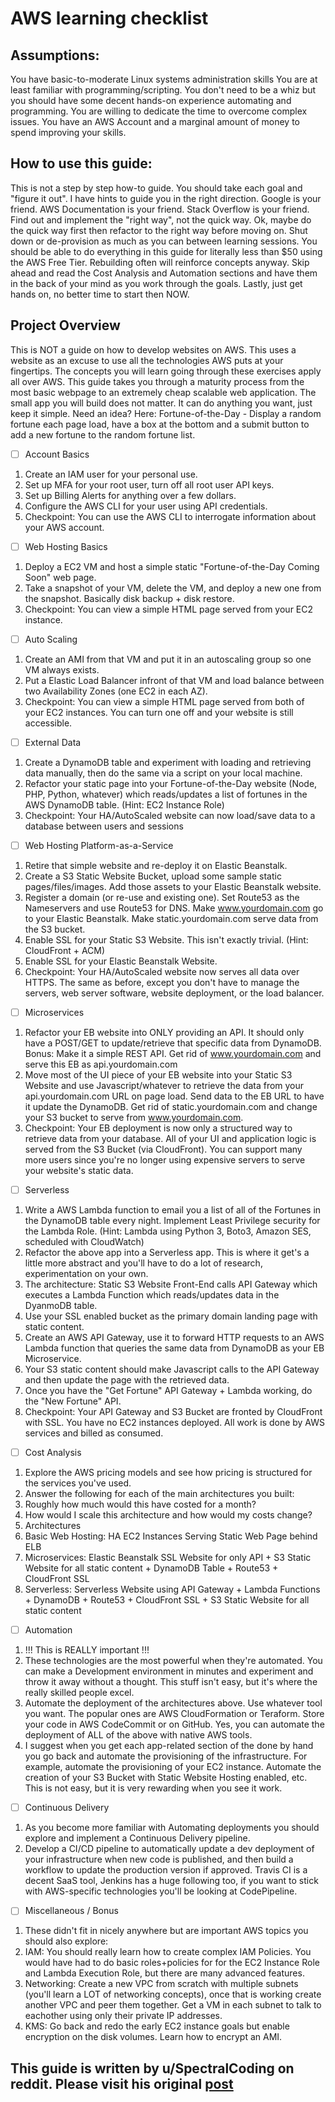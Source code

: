 # AWS learning checklist

## Assumptions:
You have basic-to-moderate Linux systems administration skills
You are at least familiar with programming/scripting. You don't need to be a whiz but you should have some decent hands-on experience automating and programming.
You are willing to dedicate the time to overcome complex issues.
You have an AWS Account and a marginal amount of money to spend improving your skills.

## How to use this guide:
This is not a step by step how-to guide.
You should take each goal and "figure it out". I have hints to guide you in the right direction.
Google is your friend. AWS Documentation is your friend. Stack Overflow is your friend.
Find out and implement the "right way", not the quick way. Ok, maybe do the quick way first then refactor to the right way before moving on.
Shut down or de-provision as much as you can between learning sessions. You should be able to do everything in this guide for literally less than $50 using the AWS Free Tier. Rebuilding often will reinforce concepts anyway.
Skip ahead and read the Cost Analysis and Automation sections and have them in the back of your mind as you work through the goals.
Lastly, just get hands on, no better time to start then NOW.

## Project Overview
This is NOT a guide on how to develop websites on AWS. This uses a website as an excuse to use all the technologies AWS puts at your fingertips. The concepts you will learn going through these exercises apply all over AWS.
This guide takes you through a maturity process from the most basic webpage to an extremely cheap scalable web application. The small app you will build does not matter. It can do anything you want, just keep it simple.
Need an idea? Here: Fortune-of-the-Day - Display a random fortune each page load, have a box at the bottom and a submit button to add a new fortune to the random fortune list.

- [ ] Account Basics
1. Create an IAM user for your personal use.
2. Set up MFA for your root user, turn off all root user API keys.
3. Set up Billing Alerts for anything over a few dollars.
4. Configure the AWS CLI for your user using API credentials.
5. Checkpoint: You can use the AWS CLI to interrogate information about your AWS account.

- [ ]  Web Hosting Basics
1. Deploy a EC2 VM and host a simple static "Fortune-of-the-Day Coming Soon" web page.
2. Take a snapshot of your VM, delete the VM, and deploy a new one from the snapshot. Basically disk backup + disk restore.
3. Checkpoint: You can view a simple HTML page served from your EC2 instance.

- [ ]  Auto Scaling
1. Create an AMI from that VM and put it in an autoscaling group so one VM always exists.
2. Put a Elastic Load Balancer infront of that VM and load balance between two Availability Zones (one EC2 in each AZ).
3. Checkpoint: You can view a simple HTML page served from both of your EC2 instances. You can turn one off and your website is still accessible.

- [ ]  External Data
1. Create a DynamoDB table and experiment with loading and retrieving data manually, then do the same via a script on your local machine.
2. Refactor your static page into your Fortune-of-the-Day website (Node, PHP, Python, whatever) which reads/updates a list of fortunes in the AWS DynamoDB table. (Hint: EC2 Instance Role)
3. Checkpoint: Your HA/AutoScaled website can now load/save data to a database between users and sessions

- [ ]  Web Hosting Platform-as-a-Service
1. Retire that simple website and re-deploy it on Elastic Beanstalk.
2. Create a S3 Static Website Bucket, upload some sample static pages/files/images. Add those assets to your Elastic Beanstalk website.
3. Register a domain (or re-use and existing one). Set Route53 as the Nameservers and use Route53 for DNS. Make www.yourdomain.com go to your Elastic Beanstalk. Make static.yourdomain.com serve data from the S3 bucket.
4. Enable SSL for your Static S3 Website. This isn't exactly trivial. (Hint: CloudFront + ACM)
5. Enable SSL for your Elastic Beanstalk Website.
6. Checkpoint: Your HA/AutoScaled website now serves all data over HTTPS. The same as before, except you don't have to manage the servers, web server software, website deployment, or the load balancer.

- [ ]  Microservices
1. Refactor your EB website into ONLY providing an API. It should only have a POST/GET to update/retrieve that specific data from DynamoDB. Bonus: Make it a simple REST API. Get rid of www.yourdomain.com and serve this EB as api.yourdomain.com
2. Move most of the UI piece of your EB website into your Static S3 Website and use Javascript/whatever to retrieve the data from your api.yourdomain.com URL on page load. Send data to the EB URL to have it update the DynamoDB. Get rid of static.yourdomain.com and change your S3 bucket to serve from www.yourdomain.com.
3. Checkpoint: Your EB deployment is now only a structured way to retrieve data from your database. All of your UI and application logic is served from the S3 Bucket (via CloudFront). You can support many more users since you're no longer using expensive servers to serve your website's static data.

- [ ] Serverless
1. Write a AWS Lambda function to email you a list of all of the Fortunes in the DynamoDB table every night. Implement Least Privilege security for the Lambda Role. (Hint: Lambda using Python 3, Boto3, Amazon SES, scheduled with CloudWatch)
2. Refactor the above app into a Serverless app. This is where it get's a little more abstract and you'll have to do a lot of research, experimentation on your own.
3. The architecture: Static S3 Website Front-End calls API Gateway which executes a Lambda Function which reads/updates data in the DyanmoDB table.
4. Use your SSL enabled bucket as the primary domain landing page with static content.
5. Create an AWS API Gateway, use it to forward HTTP requests to an AWS Lambda function that queries the same data from DynamoDB as your EB Microservice.
6. Your S3 static content should make Javascript calls to the API Gateway and then update the page with the retrieved data.
7. Once you have the "Get Fortune" API Gateway + Lambda working, do the "New Fortune" API.
8. Checkpoint: Your API Gateway and S3 Bucket are fronted by CloudFront with SSL. You have no EC2 instances deployed. All work is done by AWS services and billed as consumed.

- [ ]  Cost Analysis
1. Explore the AWS pricing models and see how pricing is structured for the services you've used.
2. Answer the following for each of the main architectures you built:
3. Roughly how much would this have costed for a month?
4. How would I scale this architecture and how would my costs change?
5. Architectures
6. Basic Web Hosting: HA EC2 Instances Serving Static Web Page behind ELB
7. Microservices: Elastic Beanstalk SSL Website for only API + S3 Static Website for all static content + DynamoDB Table + Route53 + CloudFront SSL
8. Serverless: Serverless Website using API Gateway + Lambda Functions + DynamoDB + Route53 + CloudFront SSL + S3 Static Website for all static content

- [ ]  Automation
1. !!! This is REALLY important !!!
2. These technologies are the most powerful when they're automated. You can make a Development environment in minutes and experiment and throw it away without a thought. This stuff isn't easy, but it's where the really skilled people excel.
3. Automate the deployment of the architectures above. Use whatever tool you want. The popular ones are AWS CloudFormation or Teraform. Store your code in AWS CodeCommit or on GitHub. Yes, you can automate the deployment of ALL of the above with native AWS tools.
4. I suggest when you get each app-related section of the done by hand you go back and automate the provisioning of the infrastructure. For example, automate the provisioning of your EC2 instance. Automate the creation of your S3 Bucket with Static Website Hosting enabled, etc. This is not easy, but it is very rewarding when you see it work.

- [ ]  Continuous Delivery
1. As you become more familiar with Automating deployments you should explore and implement a Continuous Delivery pipeline.
2. Develop a CI/CD pipeline to automatically update a dev deployment of your infrastructure when new code is published, and then build a workflow to update the production version if approved. Travis CI is a decent SaaS tool, Jenkins has a huge following too, if you want to stick with AWS-specific technologies you'll be looking at CodePipeline.

- [ ]  Miscellaneous / Bonus
1. These didn't fit in nicely anywhere but are important AWS topics you should also explore:
2. IAM: You should really learn how to create complex IAM Policies. You would have had to do basic roles+policies for for the EC2 Instance Role and Lambda Execution Role, but there are many advanced features.
3. Networking: Create a new VPC from scratch with multiple subnets (you'll learn a LOT of networking concepts), once that is working create another VPC and peer them together. Get a VM in each subnet to talk to eachother using only their private IP addresses.
4. KMS: Go back and redo the early EC2 instance goals but enable encryption on the disk volumes. Learn how to encrypt an AMI.

## This guide is written by u/SpectralCoding on reddit. Please visit his original [post](https://www.reddit.com/r/sysadmin/comments/8inzn5/so_you_want_to_learn_aws_aka_how_do_i_learn_to_be/)